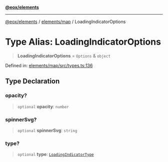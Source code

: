 [**@eox/elements**](../../../README.md)

***

[@eox/elements](../../../modules.md) / [elements/map](../README.md) / LoadingIndicatorOptions

# Type Alias: LoadingIndicatorOptions

> **LoadingIndicatorOptions** = `Options` & `object`

Defined in: [elements/map/src/types.ts:136](https://github.com/EOX-A/EOxElements/blob/ca51b63a9bb0be7232536206856b85340431bcbd/elements/map/src/types.ts#L136)

## Type Declaration

### opacity?

> `optional` **opacity**: `number`

### spinnerSvg?

> `optional` **spinnerSvg**: `string`

### type?

> `optional` **type**: [`LoadingIndicatorType`](LoadingIndicatorType.md)
